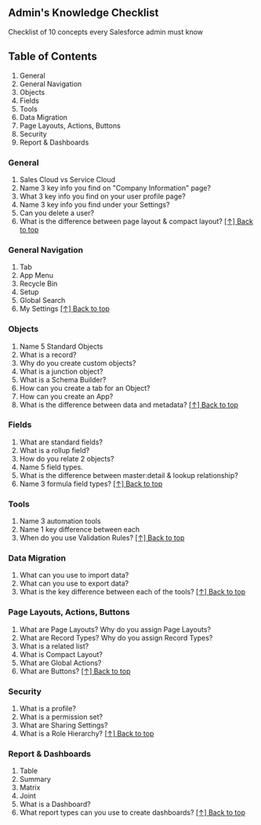 ## Admin's Knowledge Checklist

Checklist of 10 concepts every Salesforce admin must know

## Table of Contents

1. General
1. General Navigation
1. Objects
1. Fields
1. Tools
1. Data Migration
1. Page Layouts, Actions, Buttons
1. Security
1. Report & Dashboards
### General

1. Sales Cloud vs Service Cloud
1. Name 3 key info you find on "Company Information" page?
1. What 3 key info you find on your user profile page?
1. Name 3 key info you find under your Settings?
1. Can you delete a user?
1. What is the difference between page layout & compact layout?
   [[↑] Back to top](#developers-knowledge-checklist)

### General Navigation

1. Tab
1. App Menu
1. Recycle Bin
1. Setup
1. Global Search
1. My Settings
   [[↑] Back to top](#developers-knowledge-checklist)

### Objects

1. Name 5 Standard Objects
1. What is a record?
1. Why do you create custom objects?
1. What is a junction object?
1. What is a Schema Builder?
1. How can you create a tab for an Object?
1. How can you create an App?
1. What is the difference between data and metadata?
   [[↑] Back to top](#developers-knowledge-checklist)

### Fields

1. What are standard fields?
1. What is a rollup field?
1. How do you relate 2 objects?
1. Name 5 field types.
1. What is the difference between master:detail & lookup relationship?
1. Name 3 formula field types?
   [[↑] Back to top](#developers-knowledge-checklist)

### Tools

1. Name 3 automation tools
1. Name 1 key difference between each
1. When do you use Validation Rules?
   [[↑] Back to top](#developers-knowledge-checklist)

### Data Migration

1. What can you use to import data?
1. What can you use to export data?
1. What is the key difference between each of the tools?
   [[↑] Back to top](#developers-knowledge-checklist)

### Page Layouts, Actions, Buttons

1. What are Page Layouts? Why do you assign Page Layouts?
1. What are Record Types? Why do you assign Record Types?
1. What is a related list?
1. What is Compact Layout?
1. What are Global Actions?
1. What are Buttons?
   [[↑] Back to top](#developers-knowledge-checklist)

### Security

1. What is a profile?
1. What is a permission set?
1. What are Sharing Settings?
1. What is a Role Hierarchy?
   [[↑] Back to top](#developers-knowledge-checklist)

### Report & Dashboards

1. Table
1. Summary
1. Matrix
1. Joint
1. What is a Dashboard?
1. What report types can you use to create dashboards?
   [[↑] Back to top](#developers-knowledge-checklist)
